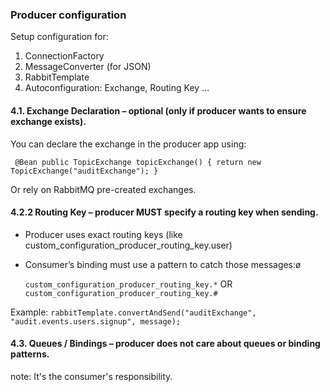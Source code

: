 ### Producer configuration

Setup configuration for:

1. ConnectionFactory
2. MessageConverter (for JSON)
3. RabbitTemplate
4. Autoconfiguration: Exchange, Routing Key ...

#### 4.1. Exchange Declaration – optional (only if producer wants to ensure exchange exists).

You can declare the exchange in the producer app using:

` 
@Bean
public TopicExchange topicExchange() {
      return new TopicExchange("auditExchange");
}
`

Or rely on RabbitMQ pre-created exchanges.

#### 4.2.2 Routing Key – producer MUST specify a routing key when sending.

* Producer uses exact routing keys (like custom_configuration_producer_routing_key.user)

* Consumer’s binding must use a pattern to catch those messages:ø

  `custom_configuration_producer_routing_key.*`
  OR
  `custom_configuration_producer_routing_key.#`

Example:
`rabbitTemplate.convertAndSend("auditExchange", "audit.events.users.signup", message);`

#### 4.3. Queues / Bindings – producer does not care about queues or binding patterns.

note: It's the consumer's responsibility.
